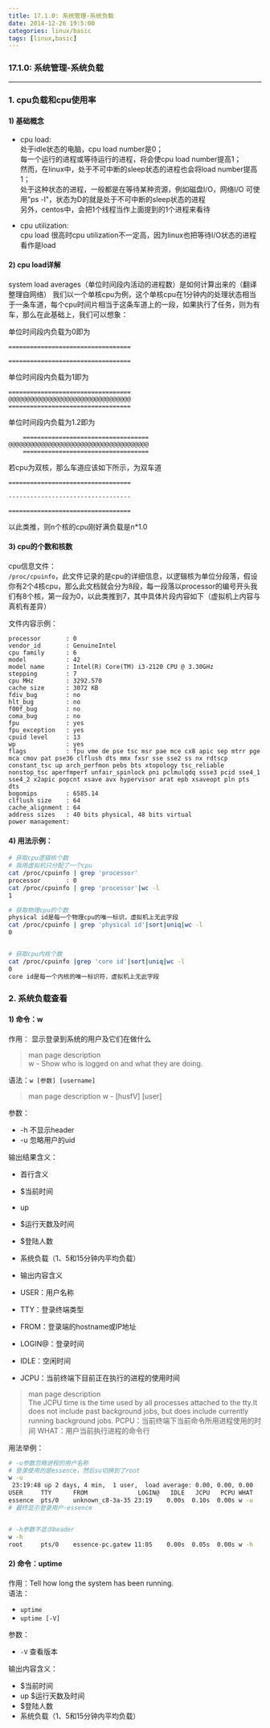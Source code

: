 ```yaml
---
title: 17.1.0: 系统管理-系统负载
date: 2014-12-26 19:5:00
categories: linux/basic
tags: [linux,basic]
---
```

### 17.1.0: 系统管理-系统负载

---

### 1. cpu负载和cpu使用率
#### 1) 基础概念
- cpu load:  
处于idle状态的电脑，cpu load number是0；  
每一个运行的进程或等待运行的进程，将会使cpu load number提高1；  
然而，在linux中，处于不可中断的sleep状态的进程也会将load number提高1；  
处于这种状态的进程，一般都是在等待某种资源，例如磁盘I/O，网络I/O
可使用"ps -l"，状态为D的就是处于不可中断的sleep状态的进程  
另外，centos中，会把1个线程当作上面提到的1个进程来看待

- cpu utilization:  
cpu load 很高时cpu utilization不一定高，因为linux也把等待I/O状态的进程看作是load

#### 2) cpu load详解
system load averages（单位时间段内活动的进程数）是如何计算出来的（翻译整理自网络）
我们以一个单核cpu为例，这个单核cpu在1分钟内的处理状态相当于一条车道，每个cpu时间片相当于这条车道上的一段，如果执行了任务，则为有车，那么在此基础上，我们可以想象：  

单位时间段内负载为0即为
```
==================================

==================================
```
单位时间段内负载为1即为
```
==================================
@@@@@@@@@@@@@@@@@@@@@@@@@@@@@@@@@@
==================================
```
单位时间段内负载为1.2即为
```
    ===================================
@@@@@@@@@@@@@@@@@@@@@@@@@@@@@@@@@@@@@@@
    ===================================
```
若cpu为双核，那么车道应该如下所示，为双车道
```
==================================

----------------------------------

==================================
```
以此类推，则n个核的cpu刚好满负载是n*1.0

#### 3) cpu的个数和核数
cpu信息文件：  
`/proc/cpuinfo`，此文件记录的是cpu的详细信息，以逻辑核为单位分段落，假设你有2个4核cpu，那么此文档就会分为8段，每一段落以processor的编号开头我们有8个核，第一段为0，以此类推到7，其中具体片段内容如下（虚拟机上内容与真机有差异）

文件内容示例：
```
processor       : 0
vendor_id       : GenuineIntel
cpu family      : 6
model           : 42
model name      : Intel(R) Core(TM) i3-2120 CPU @ 3.30GHz
stepping        : 7
cpu MHz         : 3292.570
cache size      : 3072 KB
fdiv_bug        : no
hlt_bug         : no
f00f_bug        : no
coma_bug        : no
fpu             : yes
fpu_exception   : yes
cpuid level     : 13
wp              : yes
flags           : fpu vme de pse tsc msr pae mce cx8 apic sep mtrr pge mca cmov pat pse36 clflush dts mmx fxsr sse sse2 ss nx rdtscp constant_tsc up arch_perfmon pebs bts xtopology tsc_reliable nonstop_tsc aperfmperf unfair_spinlock pni pclmulqdq ssse3 pcid sse4_1 sse4_2 x2apic popcnt xsave avx hypervisor arat epb xsaveopt pln pts dts
bogomips        : 6585.14
clflush size    : 64
cache_alignment : 64
address sizes   : 40 bits physical, 48 bits virtual
power management:
```

#### 4) 用法示例：
``` bash
# 获取cpu逻辑核个数
# 我用虚拟机只分配了一个cpu
cat /proc/cpuinfo | grep 'processor'     
processor       : 0
cat /proc/cpuinfo | grep 'processor'|wc -l
1

# 获取物理cpu的个数
physical id是每一个物理cpu的唯一标识，虚拟机上无此字段
cat /proc/cpuinfo | grep 'physical id'|sort|uniq|wc -l
0


# 获取cpu内核个数
cat /proc/cpuinfo |grep 'core id'|sort|uniq|wc -l
0
core id是每一个内核的唯一标识符，虚拟机上无此字段```

### 2. 系统负载查看
#### 1) 命令：w
作用： 显示登录到系统的用户及它们在做什么  
> man page description  
w - Show who is logged on and what they are doing.  

语法：`w [参数] [username]`
> man page description
w - [husfV] [user]

参数：
- -h 不显示header
- -u 忽略用户的uid

输出结果含义：
- 首行含义
 - $当前时间
 - up
 - $运行天数及时间
 - $登陆人数
 - 系统负载（1、5和15分钟内平均负载）

- 输出内容含义
 - USER：用户名称
 - TTY：登录终端类型
 - FROM：登录端的hostname或IP地址
 - LOGIN@：登录时间
 - IDLE：空闲时间
 - JCPU：当前终端下目前正在执行的进程的使用时间
> man page description  
The  JCPU  time  is the time used by all processes attached to the tty.It does not include past background jobs, but  does  include  currently running background jobs.
PCPU：当前终端下当前命令所用进程使用的时间
WHAT：用户当前执行进程的命令行


用法举例：
``` bash
# -u参数忽略进程的用户名称
# 登录使用的是essence，然后su切换到了root
w -u
 23:19:48 up 2 days, 4 min,  1 user,  load average: 0.00, 0.00, 0.00
USER     TTY      FROM              LOGIN@   IDLE   JCPU   PCPU WHAT
essence  pts/0    unknown_c8-3a-35 23:19    0.00s  0.10s  0.00s w -u   
# 最终显示登录用户-essence


# -h参数不显示header
w -h
root     pts/0    essence-pc.gatew 11:05    0.00s  0.05s  0.00s w -h
```

#### 2) 命令：uptime
作用：Tell how long the system has been running.  
语法：  
- `uptime`
- `uptime [-V]`

参数：
- `-V` 查看版本

输出内容含义：
- $当前时间
- up $运行天数及时间
- $登陆人数
- 系统负载（1、5和15分钟内平均负载）
